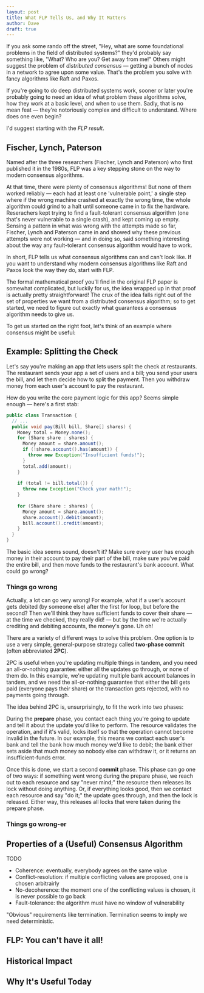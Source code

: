```yaml
---
layout: post
title: What FLP Tells Us, and Why It Matters
author: Dave
draft: true
---
```


If you ask some rando off the street, "Hey, what are some foundational problems in the field of distributed systems?" they'd probably say something like, "What? Who are you? Get away from me!" Others might suggest the problem of *distributed consensus* &mdash; getting a bunch of nodes in a network to agree upon some value. That's the problem you solve with fancy algorithms like Raft and Paxos.

If you're going to do deep distributed systems work, sooner or later you're probably going to need an idea of what problem these algorithms solve, how they work at a basic level, and when to use them. Sadly, that is no mean feat &mdash; they're notoriously complex and difficult to understand. Where does one even begin?

I'd suggest starting with the *FLP result*.

## Fischer, Lynch, Paterson

Named after the three researchers (Fischer, Lynch and Paterson) who first published it in the 1980s, FLP was a key stepping stone on the way to modern consensus algorithms.

At that time, there were plenty of consensus algorithms! But none of them worked reliably &mdash; each had at least one 'vulnerable point,' a single step where if the wrong machine crashed at exactly the wrong time, the whole algorithm could grind to a halt until someone came in to fix the hardware. Reserachers kept trying to find a fault-tolerant consensus algorithm (one that's never vulnerable to a single crash), and kept coming up empty. Sensing a pattern in what was wrong with the attempts made so far, Fischer, Lynch and Paterson came in and showed why these previous attempts were not working &mdash; and in doing so, said something interesting about the way any fault-tolerant consensus algorithm would have to work.

In short, FLP tells us what consensus algorithms can and can't look like. If you want to understand why modern consensus algorithms like Raft and Paxos look the way they do, start with FLP.

The formal mathematical proof you'll find in the original FLP paper is somewhat complicated, but luckily for us, the idea wrapped up in that proof is actually pretty straightforward! The crux of the idea falls right out of the set of properties we want from a distributed consensus algorithm; so to get started, we need to figure out exactly what guarantees a consensus algorithm needs to give us.

To get us started on the right foot, let's think of an example where consensus might be useful:

## Example: Splitting the Check

Let's say you're making an app that lets users split the check at restaurants. The restaurant sends your app a set of users and a bill; you send your users the bill, and let them decide how to split the payment. Then you withdraw money from each user's account to pay the restaurant.

How do you write the core payment logic for this app? Seems simple enough &mdash; here's a first stab:

```java
public class Transaction {
  // ...
  public void pay(Bill bill, Share[] shares) {
    Money total = Money.none();
    for (Share share : shares) {
      Money amount = share.amount();
      if (!share.account().has(amount)) {
        throw new Exception("Insufficient funds!");
      }
      total.add(amount);
    }
    
    if (total != bill.total()) {
      throw new Exception("Check your math!");
    }
    
    for (Share share : shares) {
      Money amount = share.amount();
      share.account().debit(amount);
      bill.account().credit(amount);
    }
  }
}
```

The basic idea seems sound, doesn't it? Make sure every user has enough money in their account to pay their part of the bill, make sure you've paid the entire bill, and then move funds to the restaurant's bank account. What could go wrong?

### Things go wrong

Actually, a lot can go very wrong! For example, what if a user's account gets debited (by someone else) after the first for loop, but before the second? Then we'll think they have sufficient funds to cover their share &mdash; at the time we checked, they really did! &mdash; but by the time we're actually crediting and debiting accounts, the money's gone. Uh oh!

There are a variety of different ways to solve this problem. One option is to use a very simple, general-purpose strategy called **two-phase commit** (often abbreviated **2PC**).

2PC is useful when you're updating multiple things in tandem, and you need an all-or-nothing guarantee: either all the updates go through, or none of them do. In this example, we're updating multiple bank account balances in tandem, and we need the all-or-nothing guarantee that either the bill gets paid (everyone pays their share) or the transaction gets rejected, with no payments going through.

The idea behind 2PC is, unsurprisingly, to fit the work into two phases:

During the **prepare** phase, you contact each thing you're going to update and tell it about the update you'd like to perform. The resource validates the operation, and if it's valid, locks itself so that the operation cannot become invalid in the future. In our example, this means we contact each user's bank and tell the bank how much money we'd like to debit; the bank either sets aside that much money so nobody else can withdraw it, or it returns an insufficient-funds error.

Once this is done, we start a second **commit** phase. This phase can go one of two ways: if something went wrong during the prepare phase, we reach out to each resource and say "never mind;" the resource then releases its lock without doing anything. Or, if everything looks good, then we contact each resource and say "do it;" the update goes through, and then the lock is released. Either way, this releases all locks that were taken during the prepare phase.

### Things go wrong-er







## Properties of a (Useful) Consensus Algorithm

TODO

* Coherence: eventually, everybody agrees on the same value
* Conflict-resolution: if multiple conflicting values are proposed, one is chosen arbitrairly
* No-decoherence: the moment one of the conflicting values is chosen, it is never possible to go back
* Fault-tolerance: the algorithm must have no window of vulnerability

"Obvious" requirements like termination. Termination seems to imply we need deterministic. 

## FLP: You can't have it all!



## Historical Impact



## Why It's Useful Today




